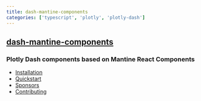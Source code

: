 ```yaml
---
title: dash-mantine-components
categories: ['typescript', 'plotly', 'plotly-dash']
---
```

## [dash-mantine-components](https://github.com/snehilvj/dash-mantine-components)

### Plotly Dash components based on Mantine React Components


- [Installation](#installation)
- [Quickstart](#quickstart)
- [Sponsors](#sponsors)
- [Contributing](#contributing)
